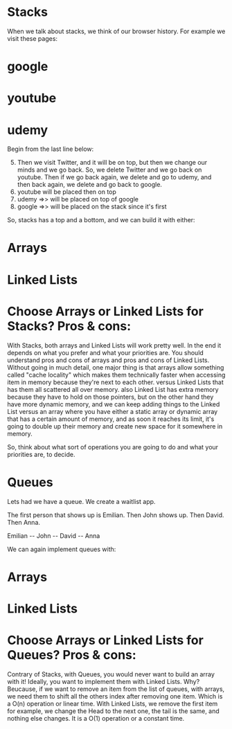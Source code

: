 # Stacks

When we talk about stacks, we think of our browser history. For example we visit these pages:

# google

# youtube

# udemy

Begin from the last line below:

5.  Then we visit Twitter, and it will be on top, but then we change our minds and we go back. So, we delete Twitter and we go back on youtube. Then if we go back again, we delete and go to udemy, and then back again, we delete and go back to google.
6.  youtube will be placed then on top
7.  udemy =>> will be placed on top of google
8.  google =>> will be placed on the stack since it's first

So, stacks has a top and a bottom, and we can build it with either:

# Arrays

# Linked Lists

# Choose Arrays or Linked Lists for Stacks? Pros & cons:

With Stacks, both arrays and Linked Lists will work pretty well. In the end it depends on what you prefer and what your priorities are. You should understand pros and cons of arrays and pros and cons of Linked Lists. Without going in much detail, one major thing is that arrays allow something called "cache locality" which makes them technically faster when accessing item in memory because they're next to each other. versus Linked Lists that has them all scattered all over memory. also Linked List has extra memory because they have to hold on those pointers, but on the other hand they have more dynamic memory, and we can keep adding things to the Linked List versus an array where you have either a static array or dynamic array that has a certain amount of memory, and as soon it reaches its limit, it's going to double up their memory and create new space for it somewhere in memory.

So, think about what sort of operations you are going to do and what your priorities are, to decide.

# Queues

Lets had we have a queue. We create a waitlist app.

The first person that shows up is Emilian. Then John shows up. Then David. Then Anna.

Emilian -- John -- David -- Anna

We can again implement queues with:

# Arrays

# Linked Lists

# Choose Arrays or Linked Lists for Queues? Pros & cons:

Contrary of Stacks, with Queues, you would never want to build an array with it! Ideally, you want to implement them with Linked Lists. Why?
Beucause, if we want to remove an item from the list of queues, with arrays, we need them to shift all the others index after removing one item. Which is a O(n) operation or linear time.
With Linked Lists, we remove the first item for example, we change the Head to the next one, the tail is the same, and nothing else changes. It is a O(1) operation or a constant time.
